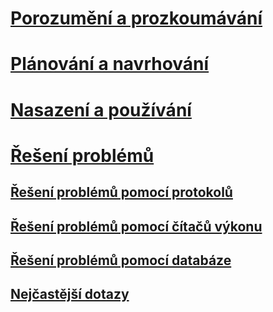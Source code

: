 # [Porozumění a prozkoumávání](/advanced-threat-analytics/understand-explore/what-is-ata)
# [Plánování a navrhování](/advanced-threat-analytics/plan-design/ata-capacity-planning)
# [Nasazení a používání](/advanced-threat-analytics/deploy-use/install-ata)
# [Řešení problémů](troubleshooting-ata-using-logs.md)
## [Řešení problémů pomocí protokolů](troubleshooting-ata-using-logs.md)
## [Řešení problémů pomocí čítačů výkonu](troubleshooting-ata-using-perf-counters.md)
## [Řešení problémů pomocí databáze](troubleshooting-ata-using-ata-database.md)
## [Nejčastější dotazy](ata-technical-faq.md)


<!--HONumber=Apr16_HO4-->


